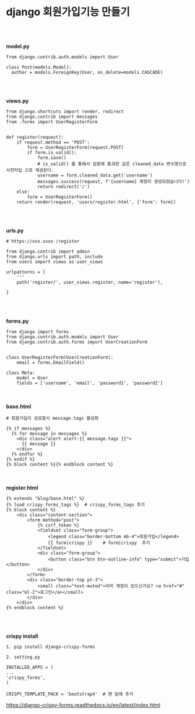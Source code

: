 # django 회원가입기능 만들기
<br><br>

**model.py** 

    from django.contrib.auth.models import User
    
    class Post(models.Model):
      author = models.ForeignKey(User, on_delete=models.CASCADE)
      	
<br><br>

**views.py**

    from django.shortcuts import render, redirect
    from django.contrib import messages
    from .forms import UserRegisterForm


    def register(request):
        if request.method == 'POST':
            form = UserRegisterForm(request.POST)
            if form.is_valid():
                form.save()
                # is_valid() 를 통해서 검증에 통과한 값은 cleaned_data 변수명으로 사전타입 으로 제공된다.
                username = form.cleaned_data.get('username')
                messages.success(request, f'{username} 계정이 생성되었습니다!')
                return redirect('/')
        else:
            form = UserRegisterForm()
        return render(request, 'users/register.html', {'form': form})
        
<br><br>    

**urls.py**
    
    # https://xxx.xxxx /register
    
    from django.contrib import admin
    from django.urls import path, include
    from users import views as user_views

    urlpatterns = [
        ''' 
        path('register/', user_views.register, name='register'),

    ]
        
 <br><br> 
 
 **forms.py**
 
    from django import forms
    from django.contrib.auth.models import User
    from django.contrib.auth.forms import UserCreationForm


    class UserRegisterForm(UserCreationForm):
        email = forms.EmailField()

    class Meta:
        model = User
        fields = ['username', 'email', 'password1', 'password2']
        
<br><br>
**base.html**
    
    # 회원가입이 성공할시 message.tags 활성화
    
    {% if messages %}
      {% for message in messages %}
        <div class="alert alert-{{ message.tags }}">
          {{ message }}
        </div>
      {% endfor %}
    {% endif %}
    {% block content %}{% endblock content %}
    

<br><br>
**register.html**

    {% extends "blog/base.html" %}
    {% load crispy_forms_tags %}  # crispy_forms_tags 추가
    {% block content %}
        <div class="content-section">
            <form method="post">
                {% csrf_token %}
                <fieldset class="form-group">
                    <legend class="border-bottom mb-4">회원가입</legend>
                    {{ form|crispy }}    # form|crispy  추가 
                </fieldset>
                <div class="form-group">
                    <button class="btn btn-outline-info" type="submit">가입</button>
                </div>
            </form>
            <div class="border-top pt-3">
                <small class="text-muted">이미 계정이 있으신가요? <a href="#" class="ml-2">로그인</a></small>
            </div>
        </div>
    {% endblock content %}
    
 <br><br>
 
**crispy install**

    1. pip install django-crispy-forms
    
    2. setting.py
    
    INSTALLED_APPS = (
    ...
    'crispy_forms',
    )
    
    CRISPY_TEMPLATE_PACK = 'bootstrap4'  # 맨 밑에 추가
    
    

https://django-crispy-forms.readthedocs.io/en/latest/index.html



